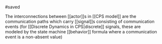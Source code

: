 #saved

The interconnections between [[actor]]s in [[CPS model]] are the communication paths which carry [[signal]]s consisting of communication events (for [[Discrete Dynamics in CPS|discrete]] signals, these are modeled by the state machine [[behavior]] formula where a communication event is a non-absent value)